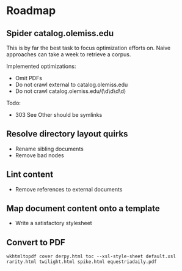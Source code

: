 # Roadmap

## Spider catalog.olemiss.edu

This is by far the best task to focus optimization efforts on. Naive approaches can take a week to retrieve a corpus.

Implemented optimizations:
- Omit PDFs
- Do not crawl external to catalog.olemiss.edu
- Do not crawl catalog.olemiss.edu/(\d\d\d\d)

Todo:
- 303 See Other should be symlinks

## Resolve directory layout quirks

- Rename sibling documents
- Remove bad nodes

## Lint content

- Remove references to external documents

## Map document content onto a template

- Write a satisfactory stylesheet

## Convert to PDF

```wkhtmltopdf cover derpy.html toc --xsl-style-sheet default.xsl rarity.html twilight.html spike.html equestriadaily.pdf```